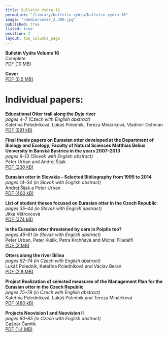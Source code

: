 ```yaml
---
title: Bulletin Vydra 16
permalink: "/library/bulletin-vydra/bulletin-vydra-16"
image: "/media/cover_2_300.jpg"
published: true
listed: true
position: 2
layout: two_columns_page
---
```

**Bulletin Vydra Volume 16**  
Complete  
[PDF (10 MB)](/media/bulletin_vydra_16.pdf)

**Cover**  
[PDF (0.5 MB)](/media/1_cover.pdf)

# Individual papers:

**Educational Otter trail along the Dyje river**  
*pages 4–7 (Czech with English abstract)*  
Kateřina Poledníková, Lukáš Poledník, Tereza Mináriková, Vladimír
Ochman  
[PDF (991 kB)](/media/2_Polednikova_etal_4_7.pdf)

**Final thesis papers on Eurasian otter developed at the Department of
Biology and Ecology, Faculty of Natural Sciences Matthias Belius
University in Banská Bystrica in the years 2007–2013**   
*pages 8–13 (Slovak with English abstract)*  
Peter Urban and Andrej Šijak  
[PDF (230 kB)](/media/3_Urban_Sijak_8_13.pdf)

**Eurasian otter in Slovakia – Selected Bibliography from 1995 to
2014**  
*pages 14–34 (in Slovak with English abstract)*  
Andrej Šijak a Peter Urban  
[PDF (460 kB)](/media/4_Sijak_Urban_14_34.pdf)

**List of student theses focused on Eurasian otter in the Czech
Republic**  
*pages 35–44 (in Slovak with English abstract)*  
Jitka Větrovcová  
[PDF (374 kB)](/media/5_Vetrovcova_35_44.pdf)

**Is the Eurasian otter threatened by cars in Poiplie too?**  
*pages 45–61 (in Slovak with English abstract)*  
Peter Urban, Peter Kušík, Petra Krchňavá and Michal Filadelfi  
[PDF (2 MB)](/media/6_Urban_etal_45_61.pdf)

**Otters along the river Bílina**  
*pages 62–74 (in Czech with English abstract)*  
Lukáš Poledník, Kateřina Poledníková and Václav Beran  
[PDF (2.8 MB)](/media/7_Polednik_etal_62_74.pdf)

**Project Realization of selected measures of the Management Plan for
the Eurasian otter in the Czech Republic**  
*pages 75–79 (in Czech with English abstract)*  
Kateřina Poledníková, Lukáš Poledník and Tereza Mináriková  
[PDF (480 kB)](/media/8_Polednikova_etal_75_79.pdf)

**Projects Neovision I and Neovision II**  
*pages 80–85 (in Czech with English abstract)*  
Gašpar Čamlík  
[PDF (1.4 MB)](/media/9_Camlik_80_85.pdf)
